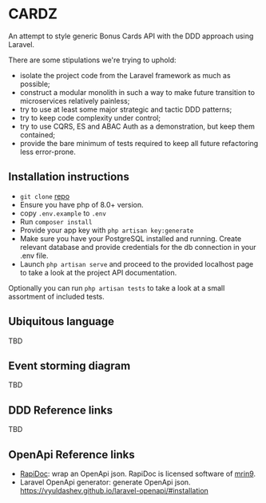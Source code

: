 # CARDZ

An attempt to style generic Bonus Cards API  with the DDD approach using Laravel.

There are some stipulations we're trying to uphold:
 - isolate the project code from the Laravel framework as much as possible;
 - construct a modular monolith in such a way to make future transition to microservices relatively painless;
 - try to use at least some major strategic and tactic DDD patterns;
 - try to keep code complexity under control;
 - try to use CQRS, ES and ABAC Auth as a demonstration, but keep them contained;
 - provide the bare minimum of tests required to keep all future refactoring less error-prone.

## Installation instructions

- `git clone` [repo](https://github.com/IndomitablePlatypus/cardz/)
- Ensure you have php of 8.0+ version.
- copy `.env.example` to `.env`
- Run `composer install`
- Provide your app key with `php artisan key:generate`
- Make sure you have your PostgreSQL installed and running. Create relevant database and provide credentials for the db connection in your .env file.
- Launch `php artisan serve` and proceed to the provided localhost page to take a look at the project API documentation.

Optionally you can run `php artisan tests` to take a look at a small assortment of included tests.

## Ubiquitous language
TBD

## Event storming diagram
TBD

## DDD Reference links
TBD

## OpenApi Reference links
- [RapiDoc](https://mrin9.github.io/RapiDoc/quickstart.html): wrap an OpenApi json. RapiDoc is licensed software of [mrin9](https://github.com/mrin9/RapiDoc).
- Laravel OpenApi generator: generate OpenApi json. https://vyuldashev.github.io/laravel-openapi/#installation
